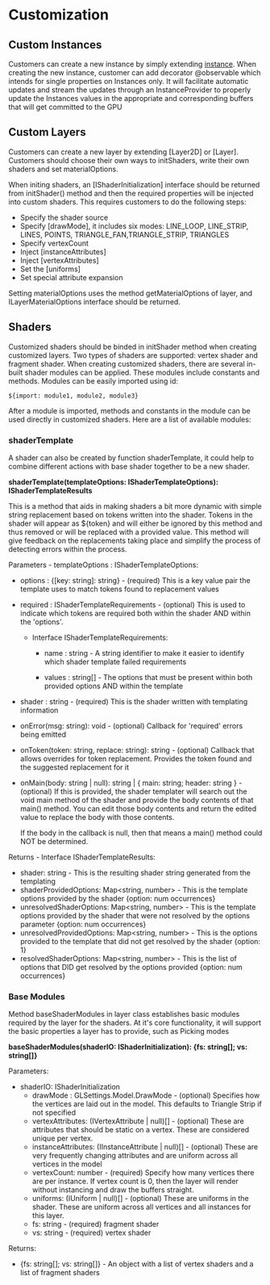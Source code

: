 # Customization

## Custom Instances

Customers can create a new instance by simply extending [instance](Instances/Instance.md). When creating the new instance, customer can add decorator @observable which intends for single properties on Instances only. It will facilitate automatic updates and stream the updates through an InstanceProvider to properly update the Instances values in the appropriate and corresponding buffers that will get committed to the GPU

## Custom Layers

Customers can create a new layer by extending [Layer2D] or [Layer]. Customers should choose their own ways to initShaders, write their own shaders and set materialOptions.

When initing shaders, an [IShaderInitialization<Instance>] interface should be returned from initShader() method and then the required properties will be injected into custom shaders. This requires customers to do the following steps:

* Specify the shader source
* Specify [drawMode], it includes six modes: LINE_LOOP, LINE_STRIP, LINES, POINTS, TRIANGLE_FAN,TRIANGLE_STRIP, TRIANGLES
* Specify vertexCount
* Inject [instanceAttributes]
* Inject [vertexAttributes]
* Set the [uniforms]
* Set special attribute expansion

Setting materialOptions uses the method getMaterialOptions of layer, and ILayerMaterialOptions interface should be returned.

## Shaders

Customized shaders should be binded in initShader method when creating customized layers. Two types of shaders are supported: vertex shader and fragment shader.
When creating customized shaders, there are several in-built shader modules can be applied. These modules include constants and methods. Modules can be easily imported using id:

```
${import: module1, module2, module3}
```

After a module is imported, methods and constants in the module can be used directly in customized shaders.
Here are a list of available modules:

### shaderTemplate

A shader can also be created by function shaderTemplate, it could help to combine different actions with base shader together to be a new shader.

**shaderTemplate(templateOptions: IShaderTemplateOptions): IShaderTemplateResults**

This is a method that aids in making shaders a bit more dynamic with simple string replacement based on tokens written into the shader. Tokens in the shader will appear as ${token} and will either be ignored by this method and thus removed or will be replaced with a provided value. This method will give feedback on the replacements taking place and simplify the process of detecting errors within the process.

Parameters - templateOptions : IShaderTemplateOptions:

* options : {[key: string]: string} - (required) This is a key value pair the template uses to match tokens found to replacement values
* required : IShaderTemplateRequirements - (optional) This is used to indicate which tokens are required both within the shader AND within the 'options'.

  * Interface IShaderTemplateRequirements:

    * name : string - A string identifier to make it easier to identify which shader template failed requirements

    * values : string[] - The options that must be present within both provided options AND within the template

* shader : string - (required) This is the shader written with templating information
* onError(msg: string): void - (optional) Callback for 'required' errors being emitted
* onToken(token: string, replace: string): string - (optional) Callback that allows overrides for token replacement. Provides the token found and the suggested replacement for it
* onMain(body: string | null): string | { main: string; header: string } - (optional) If this is provided, the shader templater will search out the void main method of the shader and provide the body contents of that main() method. You can edit those body contents and return the edited value to replace the body with those contents.

  If the body in the callback is null, then that means a main() method could NOT be determined.

Returns - Interface IShaderTemplateResults:

* shader: string - This is the resulting shader string generated from the templating
* shaderProvidedOptions: Map<string, number> - This is the template options provided by the shader {option: num occurrences}
* unresolvedShaderOptions: Map<string, number> - This is the template options provided by the shader that were not resolved by the options parameter {option: num occurrences}
* unresolvedProvidedOptions: Map<string, number> - This is the options provided to the template that did not get resolved by the shader {option: 1}
* resolvedShaderOptions: Map<string, number> - This is the list of options that DID get resolved by the options provided {option: num occurrences}

### Base Modules

Method baseShaderModules in layer class establishes basic modules required by the layer for the shaders. At it's core functionality, it will support the basic properties a layer has to provide, such as Picking modes

**baseShaderModules(shaderIO: IShaderInitialization): {fs: string[]; vs: string[]}**

Parameters:

* shaderIO: IShaderInitialization
  * drawMode : GLSettings.Model.DrawMode - (optional) Specifies how the vertices are laid out in the model. This defaults to Triangle Strip if not specified
  * vertexAttributes: (IVertexAttribute | null)[] - (optional) These are attributes that should be static on a vertex. These are considered unique per vertex.
  * instanceAttributes: (IInstanceAttribute<T> | null)[] - (optional) These are very frequently changing attributes and are uniform across all vertices in the model
  * vertexCount: number - (required) Specify how many vertices there are per instance. If vertex count is 0, then the layer will render without instancing and draw the buffers straight.
  * uniforms: (IUniform | null)[] - (optional) These are uniforms in the shader. These are uniform across all vertices and all instances for this layer.
  * fs: string - (required) fragment shader
  * vs: string - (required) vertex shader

Returns:

* {fs: string[]; vs: string[]} - An object with a list of vertex shaders and a list of fragment shaders
